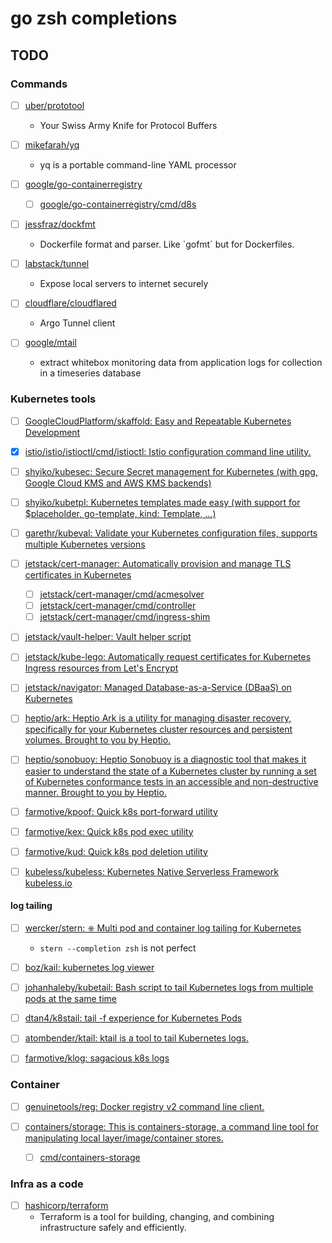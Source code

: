 # go zsh completions

## TODO

### Commands

- [ ] [uber/prototool](https://github.com/uber/prototool)
  - Your Swiss Army Knife for Protocol Buffers

- [ ] [mikefarah/yq](https://github.com/mikefarah/yq)
  - yq is a portable command-line YAML processor

- [ ] [google/go-containerregistry](https://github.com/google/go-containerregistry)
  - [ ] [google/go-containerregistry/cmd/d8s](https://github.com/google/go-containerregistry/tree/master/cmd/d8s)

- [ ] [jessfraz/dockfmt](https://github.com/jessfraz/dockfmt)
  - Dockerfile format and parser. Like \`gofmt\` but for Dockerfiles.

- [ ] [labstack/tunnel](https://github.com/labstack/tunnel)
  - Expose local servers to internet securely

- [ ] [cloudflare/cloudflared](https://github.com/cloudflare/cloudflared)
  - Argo Tunnel client

- [ ] [google/mtail](https://github.com/google/mtail)
  - extract whitebox monitoring data from application logs for collection in a timeseries database

### Kubernetes tools

- [ ] [GoogleCloudPlatform/skaffold: Easy and Repeatable Kubernetes Development](https://github.com/GoogleCloudPlatform/skaffold)

- [x] [istio/istio/istioctl/cmd/istioctl: Istio configuration command line utility.](https://github.com/istio/istio/tree/master/istioctl/cmd/istioctl)

- [ ] [shyiko/kubesec: Secure Secret management for Kubernetes (with gpg, Google Cloud KMS and AWS KMS backends)](https://github.com/shyiko/kubesec)

- [ ] [shyiko/kubetpl: Kubernetes templates made easy (with support for $placeholder, go-template, kind: Template, ...)](https://github.com/shyiko/kubetpl)

- [ ] [garethr/kubeval: Validate your Kubernetes configuration files, supports multiple Kubernetes versions](https://github.com/garethr/kubeval)

- [ ] [jetstack/cert-manager: Automatically provision and manage TLS certificates in Kubernetes](https://github.com/jetstack/cert-manager)
  - [ ] [jetstack/cert-manager/cmd/acmesolver](https://github.com/jetstack/cert-manager/tree/master/cmd/acmesolver)
  - [ ] [jetstack/cert-manager/cmd/controller](https://github.com/jetstack/cert-manager/tree/master/cmd/controller)
  - [ ] [jetstack/cert-manager/cmd/ingress-shim](https://github.com/jetstack/cert-manager/tree/master/cmd/ingress-shim)
- [ ] [jetstack/vault-helper: Vault helper script](https://github.com/jetstack/vault-helper)
- [ ] [jetstack/kube-lego: Automatically request certificates for Kubernetes Ingress resources from Let's Encrypt](https://github.com/jetstack/kube-lego)
- [ ] [jetstack/navigator: Managed Database-as-a-Service (DBaaS) on Kubernetes](https://github.com/jetstack/navigator)

- [ ] [heptio/ark: Heptio Ark is a utility for managing disaster recovery, specifically for your Kubernetes cluster resources and persistent volumes. Brought to you by Heptio.](https://github.com/heptio/ark/blob/master/cmd/ark)

- [ ] [heptio/sonobuoy: Heptio Sonobuoy is a diagnostic tool that makes it easier to understand the state of a Kubernetes cluster by running a set of Kubernetes conformance tests in an accessible and non-destructive manner. Brought to you by Heptio.](https://github.com/heptio/sonobuoy)

- [ ] [farmotive/kpoof: Quick k8s port-forward utility](https://github.com/farmotive/kpoof)

- [ ] [farmotive/kex: Quick k8s pod exec utility](https://github.com/farmotive/kex)

- [ ] [farmotive/kud: Quick k8s pod deletion utility](https://github.com/farmotive/kud)

- [ ] [kubeless/kubeless: Kubernetes Native Serverless Framework kubeless.io](https://github.com/kubeless/kubeless)

#### log tailing

- [ ] [wercker/stern: ⎈ Multi pod and container log tailing for Kubernetes](https://github.com/wercker/stern)
  - `stern --completion zsh` is not perfect

- [ ] [boz/kail: kubernetes log viewer](https://github.com/boz/kail)

- [ ] [johanhaleby/kubetail: Bash script to tail Kubernetes logs from multiple pods at the same time](https://github.com/johanhaleby/kubetail)

- [ ] [dtan4/k8stail: tail -f experience for Kubernetes Pods](https://github.com/dtan4/k8stail)

- [ ] [atombender/ktail: ktail is a tool to tail Kubernetes logs.](https://github.com/atombender/ktail)

- [ ] [farmotive/klog: sagacious k8s logs](https://github.com/farmotive/klog)

### Container

- [ ] [genuinetools/reg: Docker registry v2 command line client.](https://github.com/genuinetools/reg)

- [ ] [containers/storage: This is containers-storage, a command line tool for manipulating local layer/image/container stores.](https://github.com/containers/storage)
  - [ ] [cmd/containers-storage](https://github.com/containers/storage/tree/master/cmd/containers-storage)

### Infra as a code

- [ ] [hashicorp/terraform](https://github.com/hashicorp/terraform)
  - Terraform is a tool for building, changing, and combining infrastructure safely and efficiently.
